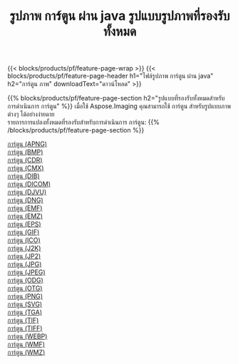 ﻿---
title: รูปภาพ การ์ตูน ผ่าน java รูปแบบรูปภาพที่รองรับทั้งหมด 
weight: 3920
url: /th/java/cartoonify 
lang: th
langdirlevel: 2
locales: zh-hans,ja,it,ru,de,es,fr,nl,id,lt,pl,pt,vi,tr,ko,zh-hant,ar,hi,th,sv,cs,uk,he
description: เมื่อใช้ Aspose.Imaging คุณสามารถ การ์ตูน ภาพได้อย่างง่ายดายผ่าน java
---

{{< blocks/products/pf/feature-page-wrap >}}
{{< blocks/products/pf/feature-page-header h1="ไฟล์รูปภาพ การ์ตูน ผ่าน java" h2="การ์ตูน ภาพ" downloadText="ดาวน์โหลด" >}}


{{% blocks/products/pf/feature-page-section  h2="รูปแบบที่รองรับทั้งหมดสำหรับการดำเนินการ การ์ตูน" %}}
เมื่อใช้ Aspose.Imaging คุณสามารถใช้ การ์ตูน สำหรับรูปแบบภาพต่างๆ ได้อย่างง่ายดาย
<br/>
รายการการแปลงทั้งหมดที่รองรับสำหรับการดำเนินการ การ์ตูน:
{{% /blocks/products/pf/feature-page-section %}}
<div class="container-fluid productfamilypage bg-gray">
    <div class="convertypes bg-gray agp-content section">
        <div class="container">
		<div class="row other-converters">
		    <div class='col-md-2 other-converter remove-lp remove-rp'><a href="/imaging/th/java/cartoonify/apng" >การ์ตูน (APNG)</a></div><div class='col-md-2 other-converter remove-lp remove-rp'><a href="/imaging/th/java/cartoonify/bmp" >การ์ตูน (BMP)</a></div><div class='col-md-2 other-converter remove-lp remove-rp'><a href="/imaging/th/java/cartoonify/cdr" >การ์ตูน (CDR)</a></div><div class='col-md-2 other-converter remove-lp remove-rp'><a href="/imaging/th/java/cartoonify/cmx" >การ์ตูน (CMX)</a></div><div class='col-md-2 other-converter remove-lp remove-rp'><a href="/imaging/th/java/cartoonify/dib" >การ์ตูน (DIB)</a></div><div class='col-md-2 other-converter remove-lp remove-rp'><a href="/imaging/th/java/cartoonify/dicom" >การ์ตูน (DICOM)</a></div><div class='col-md-2 other-converter remove-lp remove-rp'><a href="/imaging/th/java/cartoonify/djvu" >การ์ตูน (DJVU)</a></div><div class='col-md-2 other-converter remove-lp remove-rp'><a href="/imaging/th/java/cartoonify/dng" >การ์ตูน (DNG)</a></div><div class='col-md-2 other-converter remove-lp remove-rp'><a href="/imaging/th/java/cartoonify/emf" >การ์ตูน (EMF)</a></div><div class='col-md-2 other-converter remove-lp remove-rp'><a href="/imaging/th/java/cartoonify/emz" >การ์ตูน (EMZ)</a></div><div class='col-md-2 other-converter remove-lp remove-rp'><a href="/imaging/th/java/cartoonify/eps" >การ์ตูน (EPS)</a></div><div class='col-md-2 other-converter remove-lp remove-rp'><a href="/imaging/th/java/cartoonify/gif" >การ์ตูน (GIF)</a></div><div class='col-md-2 other-converter remove-lp remove-rp'><a href="/imaging/th/java/cartoonify/ico" >การ์ตูน (ICO)</a></div><div class='col-md-2 other-converter remove-lp remove-rp'><a href="/imaging/th/java/cartoonify/j2k" >การ์ตูน (J2K)</a></div><div class='col-md-2 other-converter remove-lp remove-rp'><a href="/imaging/th/java/cartoonify/jp2" >การ์ตูน (JP2)</a></div><div class='col-md-2 other-converter remove-lp remove-rp'><a href="/imaging/th/java/cartoonify/jpg" >การ์ตูน (JPG)</a></div><div class='col-md-2 other-converter remove-lp remove-rp'><a href="/imaging/th/java/cartoonify/jpeg" >การ์ตูน (JPEG)</a></div><div class='col-md-2 other-converter remove-lp remove-rp'><a href="/imaging/th/java/cartoonify/odg" >การ์ตูน (ODG)</a></div><div class='col-md-2 other-converter remove-lp remove-rp'><a href="/imaging/th/java/cartoonify/otg" >การ์ตูน (OTG)</a></div><div class='col-md-2 other-converter remove-lp remove-rp'><a href="/imaging/th/java/cartoonify/png" >การ์ตูน (PNG)</a></div><div class='col-md-2 other-converter remove-lp remove-rp'><a href="/imaging/th/java/cartoonify/svg" >การ์ตูน (SVG)</a></div><div class='col-md-2 other-converter remove-lp remove-rp'><a href="/imaging/th/java/cartoonify/tga" >การ์ตูน (TGA)</a></div><div class='col-md-2 other-converter remove-lp remove-rp'><a href="/imaging/th/java/cartoonify/tif" >การ์ตูน (TIF)</a></div><div class='col-md-2 other-converter remove-lp remove-rp'><a href="/imaging/th/java/cartoonify/tiff" >การ์ตูน (TIFF)</a></div><div class='col-md-2 other-converter remove-lp remove-rp'><a href="/imaging/th/java/cartoonify/webp" >การ์ตูน (WEBP)</a></div><div class='col-md-2 other-converter remove-lp remove-rp'><a href="/imaging/th/java/cartoonify/wmf" >การ์ตูน (WMF)</a></div><div class='col-md-2 other-converter remove-lp remove-rp'><a href="/imaging/th/java/cartoonify/wmz" >การ์ตูน (WMZ)</a></div>
                </div>
        </div>
    </div>
</div>
<br/>
